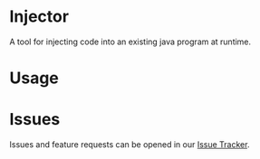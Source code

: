Injector
===========

A tool for injecting code into an existing java program at runtime.

# Usage

# Issues

Issues and feature requests can be opened in our [Issue Tracker].

[Gradle]: https://www.gradle.org/
[ASM]: http://asm.ow2.org/
[Development/Support Chat]: https://webchat.esper.net/?channels=decompiler
[Issue Tracker]: https://github.com/Despector/Injector/issues
[HOCON]: https://github.com/typesafehub/config/blob/master/HOCON.md
